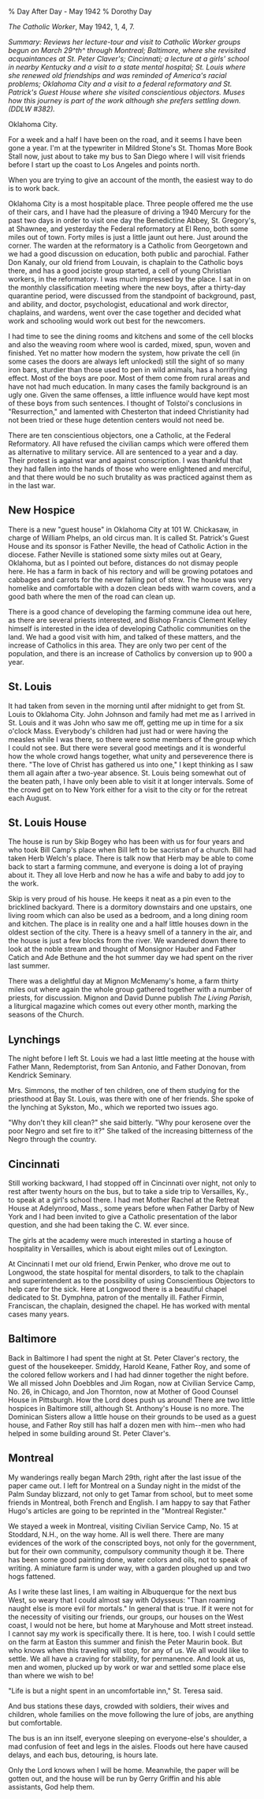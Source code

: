 % Day After Day - May 1942
% Dorothy Day

*The Catholic Worker*, May 1942, 1, 4, 7.

*Summary: Reviews her lecture-tour and visit to Catholic Worker groups
begun on March 29^th^ through Montreal; Baltimore, where she revisited
acquaintances at St. Peter Claver's; Cincinnati; a lecture at a girls'
school in nearby Kentucky and a visit to a state mental hospital; St.
Louis where she renewed old friendships and was reminded of America's
racial problems; Oklahoma City and a visit to a federal reformatory and
St. Patrick's Guest House where she visited conscientious objectors.
Muses how this journey is part of the work although she prefers settling
down. (DDLW \#382).*

Oklahoma City.

For a week and a half I have been on the road, and it seems I have been
gone a year. I'm at the typewriter in Mildred Stone's St. Thomas More
Book Stall now, just about to take my bus to San Diego where I will
visit friends before I start up the coast to Los Angeles and points
north.

When you are trying to give an account of the month, the easiest way to
do is to work back.

Oklahoma City is a most hospitable place. Three people offered me the
use of their cars, and I have had the pleasure of driving a 1940 Mercury
for the past two days in order to visit one day the Benedictine Abbey,
St. Gregory's, at Shawnee, and yesterday the Federal reformatory at El
Reno, both some miles out of town. Forty miles is just a little jaunt
out here. Just around the corner. The warden at the reformatory is a
Catholic from Georgetown and we had a good discussion on education, both
public and parochial. Father Don Kanaly, our old friend from Louvain, is
chaplain to the Catholic boys there, and has a good jociste group
started, a cell of young Christian workers, in the reformatory. I was
much impressed by the place. I sat in on the monthly classification
meeting where the new boys, after a thirty-day quarantine period, were
discussed from the standpoint of background, past, and ability, and
doctor, psychologist, educational and work director, chaplains, and
wardens, went over the case together and decided what work and schooling
would work out best for the newcomers.

I had time to see the dining rooms and kitchens and some of the cell
blocks and also the weaving room where wool is carded, mixed, spun,
woven and finished. Yet no matter how modern the system, how private the
cell (in some cases the doors are always left unlocked) still the sight
of so many iron bars, sturdier than those used to pen in wild animals,
has a horrifying effect. Most of the boys are poor. Most of them come
from rural areas and have not had much education. In many cases the
family background is an ugly one. Given the same offenses, a little
influence would have kept most of these boys from such sentences. I
thought of Tolstoi's conclusions in "Resurrection," and lamented with
Chesterton that indeed Christianity had not been tried or these huge
detention centers would not need be.

There are ten conscientious objectors, one a Catholic, at the Federal
Reformatory. All have refused the civilian camps which were offered them
as alternative to military service. All are sentenced to a year and a
day. Their protest is against war and against conscription. I was
thankful that they had fallen into the hands of those who were
enlightened and merciful, and that there would be no such brutality as
was practiced against them as in the last war.

New Hospice
-----------

There is a new "guest house" in Oklahoma City at 101 W. Chickasaw, in
charge of William Phelps, an old circus man. It is called St. Patrick's
Guest House and its sponsor is Father Neville, the head of Catholic
Action in the diocese. Father Neville is stationed some sixty miles out
at Geary, Oklahoma, but as I pointed out before, distances do not dismay
people here. He has a farm in back of his rectory and will be growing
potatoes and cabbages and carrots for the never failing pot of stew. The
house was very homelike and comfortable with a dozen clean beds with
warm covers, and a good bath where the men of the road can clean up.

There is a good chance of developing the farming commune idea out here,
as there are several priests interested, and Bishop Francis Clement
Kelley himself is interested in the idea of developing Catholic
communities on the land. We had a good visit with him, and talked of
these matters, and the increase of Catholics in this area. They are only
two per cent of the population, and there is an increase of Catholics by
conversion up to 900 a year.

St. Louis
---------

It had taken from seven in the morning until after midnight to get from
St. Louis to Oklahoma City. John Johnson and family had met me as I
arrived in St. Louis and it was John who saw me off, getting me up in
time for a six o'clock Mass. Everybody's children had just had or were
having the measles while I was there, so there were some members of the
group which I could not see. But there were several good meetings and it
is wonderful how the whole crowd hangs together, what unity and
perseverence there is there. "The love of Christ has gathered us into
one," I kept thinking as I saw them all again after a two-year absence.
St. Louis being somewhat out of the beaten path, I have only been able
to visit it at longer intervals. Some of the crowd get on to New York
either for a visit to the city or for the retreat each August.

St. Louis House
---------------

The house is run by Skip Bogey who has been with us for four years and
who took Bill Camp's place when Bill left to be sacristan of a church.
Bill had taken Herb Welch's place. There is talk now that Herb may be
able to come back to start a farming commune, and everyone is doing a
lot of praying about it. They all love Herb and now he has a wife and
baby to add joy to the work.

Skip is very proud of his house. He keeps it neat as a pin even to the
bricklined backyard. There is a dormitory downstairs and one upstairs,
one living room which can also be used as a bedroom, and a long dining
room and kitchen. The place is in reality one and a half little houses
down in the oldest section of the city. There is a heavy smell of a
tannery in the air, and the house is just a few blocks from the river.
We wandered down there to look at the noble stream and thought of
Monsignor Hauber and Father Catich and Ade Bethune and the hot summer
day we had spent on the river last summer.

There was a delightful day at Mignon McMenamy's home, a farm thirty
miles out where again the whole group gathered together with a number of
priests, for discussion. Mignon and David Dunne publish *The Living
Parish*, a liturgical magazine which comes out every other month,
marking the seasons of the Church.

Lynchings
---------

The night before I left St. Louis we had a last little meeting at the
house with Father Mann, Redemptorist, from San Antonio, and Father
Donovan, from Kendrick Seminary.

Mrs. Simmons, the mother of ten children, one of them studying for the
priesthood at Bay St. Louis, was there with one of her friends. She
spoke of the lynching at Sykston, Mo., which we reported two issues ago.

"Why don't they kill clean?" she said bitterly. "Why pour kerosene over
the poor Negro and set fire to it?" She talked of the increasing
bitterness of the Negro through the country.

Cincinnati
----------

Still working backward, I had stopped off in Cincinnati over night, not
only to rest after twenty hours on the bus, but to take a side trip to
Versailles, Ky., to speak at a girl's school there. I had met Mother
Rachel at the Retreat House at Adelynrood, Mass., some years before when
Father Darby of New York and I had been invited to give a Catholic
presentation of the labor question, and she had been taking the C. W.
ever since.

The girls at the academy were much interested in starting a house of
hospitality in Versailles, which is about eight miles out of Lexington.

At Cincinnati I met our old friend, Erwin Penker, who drove me out to
Longwood, the state hospital for mental disorders, to talk to the
chaplain and superintendent as to the possibility of using Conscientious
Objectors to help care for the sick. Here at Longwood there is a
beautiful chapel dedicated to St. Dymphna, patron of the mentally ill.
Father Firmin, Franciscan, the chaplain, designed the chapel. He has
worked with mental cases many years.

Baltimore
---------

Back in Baltimore I had spent the night at St. Peter Claver's rectory,
the guest of the housekeeper. Smiddy, Harold Keane, Father Roy, and some
of the colored fellow workers and I had had dinner together the night
before. We all missed John Doebbles and Jim Rogan, now at Civilian
Service Camp, No. 26, in Chicago, and Jon Thornton, now at Mother of
Good Counsel House in Pittsburgh. How the Lord does push us around!
There are two little hospices in Baltimore still, although St. Anthony's
House is no more. The Dominican Sisters allow a little house on their
grounds to be used as a guest house, and Father Roy still has half a
dozen men with him--men who had helped in some building around St. Peter
Claver's.

Montreal
--------

My wanderings really began March 29th, right after the last issue of the
paper came out. I left for Montreal on a Sunday night in the midst of
the Palm Sunday blizzard, not only to get Tamar from school, but to meet
some friends in Montreal, both French and English. I am happy to say
that Father Hugo's articles are going to be reprinted in the "Montreal
Register."

We stayed a week in Montreal, visiting Civilian Service Camp, No. 15 at
Stoddard, N.H., on the way home. All is well there. There are many
evidences of the work of the conscripted boys, not only for the
government, but for their own community, compulsory community though it
be. There has been some good painting done, water colors and oils, not
to speak of writing. A miniature farm is under way, with a garden
ploughed up and two hogs fattened.

As I write these last lines, I am waiting in Albuquerque for the next
bus West, so weary that I could almost say with Odysseus: "Than roaming
naught else is more evil for mortals." In general that is true. If it
were not for the necessity of visiting our friends, our groups, our
houses on the West coast, I would not be here, but home at Maryhouse and
Mott street instead. I cannot say my work is specifically there. It is
here, too. I wish I could settle on the farm at Easton this summer and
finish the Peter Maurin book. But who knows when this traveling will
stop, for any of us. We all would like to settle. We all have a craving
for stability, for permanence. And look at us, men and women, plucked up
by work or war and settled some place else than where we wish to be!

"Life is but a night spent in an uncomfortable inn," St. Teresa said.

And bus stations these days, crowded with soldiers, their wives and
children, whole families on the move following the lure of jobs, are
anything but comfortable.

The bus is an inn itself, everyone sleeping on everyone-else's shoulder,
a mad confusion of feet and legs in the aisles. Floods out here have
caused delays, and each bus, detouring, is hours late.

Only the Lord knows when I will be home. Meanwhile, the paper will be
gotten out, and the house will be run by Gerry Griffin and his able
assistants, God help them.
